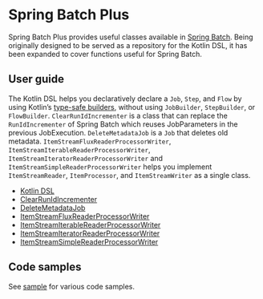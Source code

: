 # Spring Batch Plus

Spring Batch Plus provides useful classes available in [Spring Batch](https://github.com/spring-projects/spring-batch). Being originally designed to be served as a repository for the Kotlin DSL, it has been expanded to cover functions useful for Spring Batch.

## User guide

The Kotlin DSL helps you declaratively declare a `Job`, `Step`, and `Flow` by using Kotlin’s [type-safe builders](https://kotlinlang.org/docs/type-safe-builders.html), without using `JobBuilder`, `StepBuilder`, or `FlowBuilder`. `ClearRunIdIncrementer` is a class that can replace the `RunIdIncrementer` of Spring Batch which reuses JobParameters in the previous JobExecution. `DeleteMetadataJob` is a `Job` that deletes old metadata. `ItemStreamFluxReaderProcessorWriter`, `ItemStreamIterableReaderProcessorWriter`, `ItemStreamIteratorReaderProcessorWriter` and `ItemStreamSimpleReaderProcessorWriter` helps you implement `ItemStreamReader`, `ItemProcessor`, and `ItemStreamWriter` as a single class.

- [Kotlin DSL](./configuration/kotlin-dsl/README.md)
- [ClearRunIdIncrementer](./job/clear-run-id-incrementer.md)
- [DeleteMetadataJob](./job/delete-metadata-job.md)
- [ItemStreamFluxReaderProcessorWriter](./step/item-stream-flux-reader-processor-writer.md)
- [ItemStreamIterableReaderProcessorWriter](./step/item-stream-iterable-reader-processor-writer.md)
- [ItemStreamIteratorReaderProcessorWriter](./step/item-stream-iterator-reader-processor-writer.md)
- [ItemStreamSimpleReaderProcessorWriter](./step/item-stream-simple-reader-processor-writer.md)

## Code samples

See [sample](../../spring-batch-plus-sample/) for various code samples.
